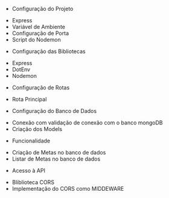 - Configuração do Projeto
* Express
* Variável de Ambiente
* Configuração de Porta
* Script do Nodemon


- Configuração das Bibliotecas
* Express
* DotEnv
* Nodemon

- Configuração de Rotas
* Rota Principal

- Configuração do Banco de Dados
* Conexão com validação de conexão com o banco mongoDB
* Criação dos Models

- Funcionalidade
* Criação de Metas no banco de dados
* Listar de Metas no banco de dados

- Acesso à API
* Bliblioteca CORS
* Implementação do CORS como MIDDEWARE